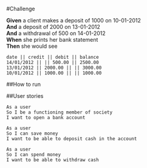 #Challenge

**Given** a client makes a deposit of 1000 on 10-01-2012  
**And** a deposit of 2000 on 13-01-2012  
**And** a withdrawal of 500 on 14-01-2012  
**When** she prints her bank statement  
**Then** she would see

```
date || credit || debit || balance
14/01/2012 || || 500.00 || 2500.00
13/01/2012 || 2000.00 || || 3000.00
10/01/2012 || 1000.00 || || 1000.00
```

##How to run

##User stories

```
As a user
So I be a functioning member of society
I want to open a bank account

As a user
So I can save money
I want to be able to deposit cash in the account

As a user
So I can spend money
I want to be able to withdraw cash

```
